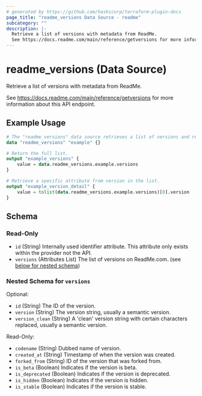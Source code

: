 ```yaml
---
# generated by https://github.com/hashicorp/terraform-plugin-docs
page_title: "readme_versions Data Source - readme"
subcategory: ""
description: |-
  Retrieve a list of versions with metadata from ReadMe.
  See https://docs.readme.com/main/reference/getversions for more information about this API endpoint.
---
```


# readme_versions (Data Source)

Retrieve a list of versions with metadata from ReadMe.

See <https://docs.readme.com/main/reference/getversions> for more information about this API endpoint.

## Example Usage

```terraform
# The "readme_versions" data source retrieves a list of versions and returns summarized metadata.
data "readme_versions" "example" {}

# Return the full list.
output "example_versions" {
    value = data.readme_versions.example.versions
}

# Retrieve a specific attribute from version in the list.
output "example_version_detail" {
    value = tolist(data.readme_versions.example.versions)[0].version
}
```

<!-- schema generated by tfplugindocs -->
## Schema

### Read-Only

- `id` (String) Internally used identifier attribute. This attribute only exists within the provider not the API.
- `versions` (Attributes List) The list of versions on ReadMe.com. (see [below for nested schema](#nestedatt--versions))

<a id="nestedatt--versions"></a>
### Nested Schema for `versions`

Optional:

- `id` (String) The ID of the version.
- `version` (String) The version string, usually a semantic version.
- `version_clean` (String) A 'clean' version string with certain characters replaced, usually a semantic version.

Read-Only:

- `codename` (String) Dubbed name of version.
- `created_at` (String) Timestamp of when the version was created.
- `forked_from` (String) ID of the version that was forked from.
- `is_beta` (Boolean) Indicates if the version is beta.
- `is_deprecated` (Boolean) Indicates if the version is deprecated.
- `is_hidden` (Boolean) Indicates if the version is hidden.
- `is_stable` (Boolean) Indicates if the version is stable.
